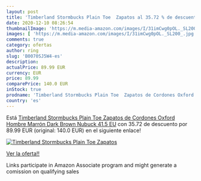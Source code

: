 ```yaml
---
layout: post
title: 'Timberland Stormbucks Plain Toe  Zapatos al 35.72 % de descuento'
date: 2020-12-10 08:26:54
thumbnailImage: 'https://m.media-amazon.com/images/I/31imCwg0pOL._SL200_.jpg'
images: [ 'https://m.media-amazon.com/images/I/31imCwg0pOL._SL200_.jpg' ]
comments: true
category: ofertas
author: ring
slug: 'B0070SJ5W4-es'
description:
actualPrice: 89.99 EUR
currency: EUR
price: 89.99
comparePrice: 140.0 EUR
inStock: true
prodname: 'Timberland Stormbucks Plain Toe  Zapatos de Cordones Oxford Hombre  Marrón Dark Brown Nubuck  41.5 EU'
country: 'es'
---
```


Está [Timberland Stormbucks Plain Toe  Zapatos de Cordones Oxford Hombre  Marrón Dark Brown Nubuck  41.5 EU](https://www.amazon.es/dp/B0070SJ5W4/?tag=tolees-21) con 35.72 de descuento por 89.99 EUR (original: 140.0 EUR) en el siguiente enlace!

[![Timberland Stormbucks Plain Toe  Zapatos](https://m.media-amazon.com/images/I/31imCwg0pOL._SL200_.jpg)](https://www.amazon.es/dp/B0070SJ5W4/?tag=tolees-21)

[Ver la oferta!!](https://www.amazon.es/dp/B0070SJ5W4/?tag=tolees-21)

Links participate in Amazon Associate program and might generate a comission on qualifying sales


